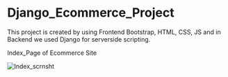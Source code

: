 # Django_Ecommerce_Project
This project is created by using Frontend Bootstrap, HTML, CSS, JS and in Backend we used Django for serverside scripting.

Index_Page of Ecommerce Site

![Index_scrnsht](https://user-images.githubusercontent.com/51220236/152127102-0c3bfe82-d2a5-473c-8721-f12d80cd701c.png)

